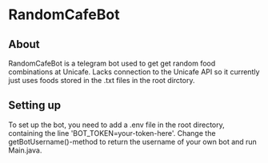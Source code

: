 # RandomCafeBot

## About

RandomCafeBot is a telegram bot used to get get random food combinations at Unicafe. Lacks connection to the Unicafe API so it currently just uses foods stored in the .txt files in the root dirctory.

## Setting up

To set up the bot, you need to add a .env file in the root directory, containing the line 'BOT_TOKEN=your-token-here'. Change the getBotUsername()-method to return the username of your own bot and run Main.java.
